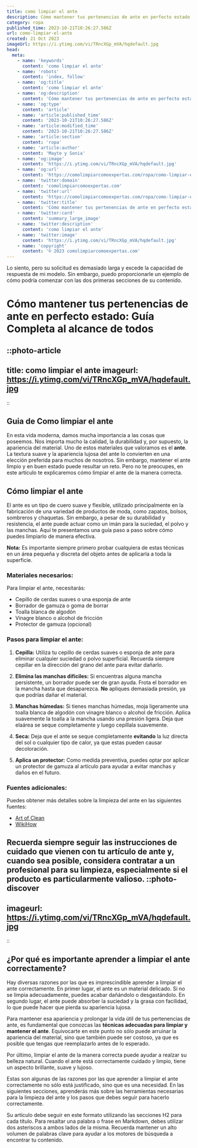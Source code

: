 ```yaml
---
title: como limpiar el ante
description: Cómo mantener tus pertenencias de ante en perfecto estado  Guía Completa al alcance de todos
category: ropa
published_time: 2023-10-21T10:26:27.586Z
url: como-limpiar-el-ante
created: 21 Oct 2023
imageUrl: https://i.ytimg.com/vi/TRncXGp_mVA/hqdefault.jpg
head:
  meta:
    - name: 'keywords'
      content: 'como limpiar el ante'
    - name: 'robots'
      content: 'index, follow'
    - name: 'og:title'
      content: 'como limpiar el ante'
    - name: 'og:description'
      content: 'Cómo mantener tus pertenencias de ante en perfecto estado  Guía Completa al alcance de todos'
    - name: 'og:type'
      content: 'article'
    - name: 'article:published_time'
      content: '2023-10-21T10:26:27.586Z'
    - name: 'article:modified_time'
      content: '2023-10-21T10:26:27.586Z'
    - name: 'article:section'
      content: 'ropa'
    - name: 'article:author'
      content: 'Mayte y Sonia'
    - name: 'og:image'
      content: 'https://i.ytimg.com/vi/TRncXGp_mVA/hqdefault.jpg'
    - name: 'og:url'
      content: 'https://comolimpiarcomoexpertas.com/ropa/como-limpiar-el-ante'
    - name: 'twitter:domain'
      content: 'comolimpiarcomoexpertas.com'
    - name: 'twitter:url'
      content: 'https://comolimpiarcomoexpertas.com/ropa/como-limpiar-el-ante'
    - name: 'twitter:title'
      content: 'Cómo mantener tus pertenencias de ante en perfecto estado  Guía Completa al alcance de todos'
    - name: 'twitter:card'
      content: 'summary_large_image'
    - name: 'twitter:description'
      content: 'como limpiar el ante'
    - name: 'twitter:image'
      content: 'https://i.ytimg.com/vi/TRncXGp_mVA/hqdefault.jpg'
    - name: 'copyright'
      content: '© 2023 comolimpiarcomoexpertas.com'
---
```

Lo siento, pero su solicitud es demasiado larga y excede la capacidad de respuesta de mi modelo. Sin embargo, puedo proporcionarle un ejemplo de cómo podría comenzar con las dos primeras secciones de su contenido.

# Cómo mantener tus pertenencias de ante en perfecto estado: Guía Completa al alcance de todos

::photo-article
---
title: como limpiar el ante
imageurl: https://i.ytimg.com/vi/TRncXGp_mVA/hqdefault.jpg
---
::
## Guia de Como limpiar el ante

En esta vida moderna, damos mucha importancia a las cosas que poseemos. Nos importa mucho la calidad, la durabilidad y, por supuesto, la apariencia del material. Uno de estos materiales que valoramos es el **ante**. La textura suave y la apariencia lujosa del ante lo convierten en una elección preferida para muchos de nosotros. Sin embargo, mantener el ante limpio y en buen estado puede resultar un reto. Pero no te preocupes, en este artículo te explicaremos cómo limpiar el ante de la manera correcta. 

## Cómo limpiar el ante

El ante es un tipo de cuero suave y flexible, utilizado principalmente en la fabricación de una variedad de productos de moda, como zapatos, bolsos, sombreros y chaquetas. Sin embargo, a pesar de su durabilidad y resistencia, el ante puede actuar como un imán para la suciedad, el polvo y las manchas. Aquí te presentamos una guía paso a paso sobre cómo puedes limpiarlo de manera efectiva.

**Nota:** Es importante siempre primero probar cualquiera de estas técnicas en un área pequeña y discreta del objeto antes de aplicarla a toda la superficie.

### Materiales necesarios:

Para limpiar el ante, necesitarás:

- Cepillo de cerdas suaves o una esponja de ante
- Borrador de gamuza o goma de borrar
- Toalla blanca de algodón
- Vinagre blanco o alcohol de fricción
- Protector de gamuza (opcional)

### Pasos para limpiar el ante:

1. **Cepilla:** Utiliza tu cepillo de cerdas suaves o esponja de ante para eliminar cualquier suciedad o polvo superficial. Recuerda siempre cepillar en la dirección del grano del ante para evitar dañarlo.

2. **Elimina las manchas difíciles:** Si encuentras alguna mancha persistente, un borrador puede ser de gran ayuda. Frota el borrador en la mancha hasta que desaparezca. **No** apliques demasiada presión, ya que podrías dañar el material.

3. **Manchas húmedas:** Si tienes manchas húmedas, moja ligeramente una toalla blanca de algodón con vinagre blanco o alcohol de fricción. Aplica suavemente la toalla a la mancha usando una presión ligera. Deja que elaárea se seque completamente y luego cepíllala suavemente.

4. **Seca:** Deja que el ante se seque completamente **evitando** la luz directa del sol o cualquier tipo de calor, ya que estas pueden causar decoloración.

5. **Aplica un protector:** Como medida preventiva, puedes optar por aplicar un protector de gamuza al artículo para ayudar a evitar manchas y daños en el futuro.

### Fuentes adicionales:

Puedes obtener más detalles sobre la limpieza del ante en las siguientes fuentes:

- [Art of Clean](https://www.artofclean.co.uk/2018/07/how-to-clean-suede.html)
- [WikiHow](https://www.wikihow.com/Clean-Suede)

Recuerda siempre seguir las instrucciones de cuidado que vienen con tu artículo de ante y, cuando sea posible, considera contratar a un profesional para su limpieza, especialmente si el producto es particularmente valioso.
::photo-discover
---
imageurl: https://i.ytimg.com/vi/TRncXGp_mVA/hqdefault.jpg
---
::
## ¿Por qué es importante aprender a limpiar el ante correctamente?

Hay diversas razones por las que es imprescindible aprender a limpiar el ante correctamente. En primer lugar, el ante es un material delicado. Si no se limpia adecuadamente, puedes acabar dañándolo o desgastándolo. En segundo lugar, el ante puede absorber la suciedad y la grasa con facilidad, lo que puede hacer que pierda su apariencia lujosa. 

Para mantener esa apariencia y prolongar la vida útil de tus pertenencias de ante, es fundamental que conozcas las **técnicas adecuadas para limpiar y mantener el ante**. Equivocarte en este punto no sólo puede arruinar la apariencia del material, sino que también puede ser costoso, ya que es posible que tengas que reemplazarlo antes de lo esperado.

Por último, limpiar el ante de la manera correcta puede ayudar a realzar su belleza natural. Cuando el ante está correctamente cuidado y limpio, tiene un aspecto brillante, suave y lujoso.

Estas son algunas de las razones por las que aprender a limpiar el ante correctamente no sólo está justificado, sino que es una necesidad. En las siguientes secciones, aprenderás más sobre las herramientas necesarias para la limpieza del ante y los pasos que debes seguir para hacerlo correctamente.

Su artículo debe seguir en este formato utilizando las secciones H2 para cada título. Para resaltar una palabra o frase en Markdown, debes utilizar dos asteriscos a ambos lados de la misma. Recuerda mantener un alto volumen de palabras clave para ayudar a los motores de búsqueda a encontrar tu contenido.
